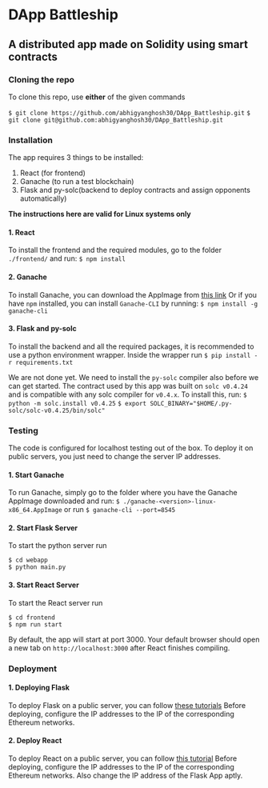 # DApp Battleship

## A distributed app made on Solidity using smart contracts

### Cloning the repo

To clone this repo, use **either** of the given commands

`$ git clone https://github.com/abhigyanghosh30/DApp_Battleship.git`
`$ git clone git@github.com:abhigyanghosh30/DApp_Battleship.git`

### Installation
The app requires 3 things to be installed:
1. React (for frontend)
2. Ganache (to run a test blockchain)
3. Flask and py-solc(backend to deploy contracts and assign opponents automatically)

**The instructions here are valid for Linux systems only**

#### 1. React
To install the frontend and the required modules, go to the folder `./frontend/` and run:
`$ npm install`

#### 2. Ganache
To install Ganache, you can download the AppImage from [this link](https://github.com/trufflesuite/ganache/releases/download/v2.1.2/ganache-2.1.2-linux-x86_64.AppImage)
Or if you have `npm` installed, you can install `Ganache-CLI` by running:
`$ npm install -g ganache-cli`

#### 3. Flask and py-solc

To install the backend and all the required packages, it is recommended to use a python environment wrapper. Inside the wrapper run 
`$ pip install -r requirements.txt`

We are not done yet. We need to install the `py-solc` compiler also before we can get started. The contract used by this app was built on `solc v0.4.24` and is compatible with any solc compiler for `v0.4.x`. To install this, run:
`$ python -m solc.install v0.4.25`
`$ export SOLC_BINARY="$HOME/.py-solc/solc-v0.4.25/bin/solc"`

### Testing 
The code is configured for localhost testing out of the box. To deploy it on public servers, you just need to change the server IP addresses.

#### 1. Start Ganache
To run Ganache, simply go to the folder where you have the Ganache AppImage downloaded and run:
`$ ./ganache-<version>-linux-x86_64.AppImage`
or run
`$ ganache-cli --port=8545`

#### 2. Start Flask Server 
To start the python server run
``` 
$ cd webapp
$ python main.py
```
#### 3. Start React Server
To start the React server run
```
$ cd frontend
$ npm run start
```
By default, the app will start at port 3000. Your default browser should open a new tab on `http://localhost:3000` after React finishes compiling. 

### Deployment
#### 1. Deploying Flask
To deploy Flask on a public server, you can follow [these tutorials](https://flask.palletsprojects.com/en/1.1.x/deploying/)
Before deploying, configure the IP addresses to the IP of the corresponding Ethereum networks. 

#### 2. Deploy React
To deploy React on a public server, you can follow [this tutorial](https://create-react-app.dev/docs/deployment/)
Before deploying, configure the IP addresses to the IP of the corresponding Ethereum networks. Also change the IP address of the Flask App aptly.






